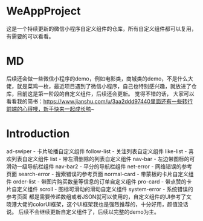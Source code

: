 # WeAppProject
这是一个持续更新的微信小程序自定义组件的仓库，所有自定义组件都可以复用，有需要的可以看看。
# MD
后续还会做一些微信小程序的demo，例如电影类，商城类的demo，不是什么大佬，就是菜鸡一枚，最近项目遇到了微信小程序，自己也特别感兴趣，就放进了仓库，目前这是第一阶段的自定义组件，后续还会更新。
觉得不错的话，
大家可以看看我的简书：https://www.jianshu.com/u/3aa2ddd97440里面还有一些转行前端的心得噢，新手快来一起成长鸭~
# Introduction
ad-swiper - 卡片轮播自定义组件
follow-list - 关注列表自定义组件
like-list - 喜欢列表自定义组件
list - 带左滑删除的列表自定义组件
nav-bar - 左边带图标的可滑动一级导航栏组件
nav-bar2 - 平分的导航栏组件
net-error - 网络错误的参考页面
search-error - 搜索错误的参考页面
normal-card - 带蒙板的卡片自定义组件
order-list - 带图片购买数量等信息的订单自定义组件
pro-card - 带点赞的卡片自定义组件
scroll - 图标可滑动的滑动自定义组件
system-error - 系统错误的参考页面
都是需要传递数组或者JSON就可以使用的，自定义组件的UI参考了文晓港大佬的colorUI框架，这个UI框架我也是强烈推荐的，十分好用，颜值没话说。
后续不会继续更新自定义组件了，后续以完整的demo为主。
